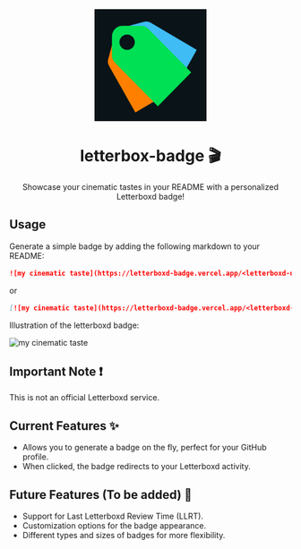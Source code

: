 <div align="center">
  <img width=200 alt="logo letterboxd badge" src="assets/logo.svg"/>
  <h1>letterbox-badge 🎬</h1>
  <p>Showcase your cinematic tastes in your README with a personalized Letterboxd badge!</p>
</div>

## Usage
Generate a simple badge by adding the following markdown to your README:
```markdown
![my cinematic taste](https://letterboxd-badge.vercel.app/<letterboxd-user-name>)
```
or
```markdown
[![my cinematic taste](https://letterboxd-badge.vercel.app/<letterboxd-user-name>)](<link-to-redirect-when-badge-clicked>)
```
Illustration of the letterboxd badge:

![my cinematic taste](https://letterboxd-badge.vercel.app/qypol)

## Important Note ❗
This is not an official Letterboxd service.

## Current Features ✨
- Allows you to generate a badge on the fly, perfect for your GitHub profile.
- When clicked, the badge redirects to your Letterboxd activity.

## Future Features (To be added) 🚀
- Support for Last Letterboxd Review Time (LLRT).
- Customization options for the badge appearance.
- Different types and sizes of badges for more flexibility.
